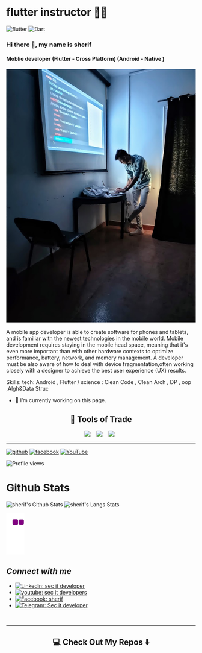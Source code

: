 # flutter instructor ✍🏻

![flutter](https://img.shields.io/badge/Flutter-Framework-green?logo=flutter)
![Dart](https://img.shields.io/badge/Dart-Language-blue?logo=dart)


### Hi there 👋, my name is sherif
#### Moblie developer (Flutter - Cross Platform) (Android - Native )
![Moblie developer (Flutter - Cross Platform) (Android - Native )](sherif.jpg)

A mobile app developer is able to create software for phones and tablets, and is familiar with the newest technologies in the mobile world. Mobile development requires staying in the mobile head space, meaning that it's even more important than with other hardware contexts to optimize performance, battery, network, and memory management. A developer must be also aware of how to deal with device fragmentation,often working closely with a designer to achieve the best user experience (UX) results.

Skills: tech: Android , Flutter / science : Clean Code , Clean Arch , DP , oop ,Algh&Data Struc 

- 🔭 I’m currently working on this page. 

<h2 align="center"> 🔭 Tools of Trade</h2>
<p align="center">
  <img src="https://img.shields.io/badge/Flutter-%2302569B.svg?style=for-the-badge&logo=Flutter&logoColor=white" />&nbsp;&nbsp;&nbsp;
  <img src="https://img.shields.io/badge/unity-%23000000.svg?style=for-the-badge&logo=unity&logoColor=white" />&nbsp;&nbsp;&nbsp;
  <img src="https://img.shields.io/badge/Android-3DDC84?style=for-the-badge&logo=android&logoColor=white" />&nbsp;&nbsp;
</p>
<hr>

[<img src='https://cdn.jsdelivr.net/npm/simple-icons@3.0.1/icons/github.svg' alt='github' height='40'>](https://github.com/itsherifAhmed)  [<img src='https://cdn.jsdelivr.net/npm/simple-icons@3.0.1/icons/facebook.svg' alt='facebook' height='40'>](https://www.facebook.com/Secitsherif/)  [<img src='https://cdn.jsdelivr.net/npm/simple-icons@3.0.1/icons/youtube.svg' alt='YouTube' height='40'>](https://www.youtube.com/channel/UCytEtngcIINSMbdc22SrbrQ)  

![Profile views](https://gpvc.arturio.dev/itsherifAhmed)  

# Github Stats

<img alt="sherif's Github Stats" src="https://github-readme-stats.vercel.app/api?username=itsherifahmed&show_icons=true&hide_border=true&theme=vue-dark" />

<img alt="sherif's Langs Stats" src="https://github-readme-stats.vercel.app/api/top-langs/?username=itsherifahmed&hide_border=true&theme=vue-dark" />



![snake gif](https://github.com/itsherifAhmed/itsherifAhmed/blob/output/github-contribution-grid-snake.gif)





## *Connect with me*

* [![Linkedin: sec it developer](https://img.shields.io/badge/-secitDeveloper-blue?style=social&logo=Linkedin&link=https://www.linkedin.com/in/sec-it-developer-653a73238)](https://www.linkedin.com/in/sec-it-developer-653a73238)
* [![youtube: sec it developers](https://img.shields.io/badge/-secItDevelopers-blue?style=social&logo=Youtube&link=https://youtube.com/c/SecitDevelopers)](https://youtube.com/c/SecitDevelopers)
* [![Facebook: sherif](https://img.shields.io/badge/-sherif-blue?style=social&logo=Facebook&link=https://www.facebook.com/devsherif/)](https://www.facebook.com/devsherif)
* [![Telegram: Sec it developer](https://img.shields.io/badge/-secItDeveloper-blue?style=social&logo=Telegram&link=https://t.me/Sec_it_developers)](https://t.me/Sec_it_developers)
<br>
<hr>

<h2  align="center">💻 Check Out My Repos ⬇️ </h2>


